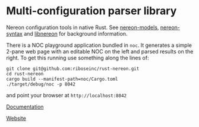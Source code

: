# Multi-configuration parser library

Nereon configuration tools in native Rust. See
[nereon-models](https://github.com/riboseinc/nereon-models),
[nereon-syntax](https://github.com/nereon-syntax) and
[libnereon](https://github.com/rioseinc/libnereon/README.md)
for background information.

There is a NOC playground application bundled in `noc`. It generates
a simple 2-pane web page with an editable NOC on the left and parsed
results on the right. To get this running use something along the
lines of:

```
git clone git@github.com:riboseinc/rust-nereon.git
cd rust-nereon
cargo build --manifest-path=noc/Cargo.toml
./target/debug/noc -p 8042
```
and point your browser at `http://localhost:8042`

[Documentation](https://docs.rs/nereon)

[Website](https://github.com/riboseinc/nereon)